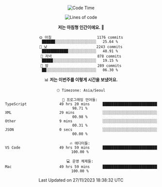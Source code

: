 <div align="center">

<br />

 <!--START_SECTION:waka-->
![Code Time](http://img.shields.io/badge/Code%20Time-1%2C714%20hrs%207%20mins-blue)

![Lines of code](https://img.shields.io/badge/%EC%A0%80%EB%8A%94%20%EC%97%AC%ED%83%9C%EA%B9%8C%EC%A7%80%20-3.2%20million%20%EC%A4%84%EC%9D%98%20%EC%BD%94%EB%93%9C%EB%A5%BC%20%EC%9E%91%EC%84%B1%ED%96%88%EC%96%B4%EC%9A%94.-blue)

**저는 아침형 인간이에요. 🐤** 

```text
🌞 아침                     1176 commits        ██████░░░░░░░░░░░░░░░░░░░   25.64 % 
🌆 낮　                     2243 commits        ████████████░░░░░░░░░░░░░   48.91 % 
🌃 저녁                     878 commits         █████░░░░░░░░░░░░░░░░░░░░   19.15 % 
🌙 밤　                     289 commits         ██░░░░░░░░░░░░░░░░░░░░░░░   06.30 % 
```


📊 **저는 이번주를 이렇게 시간을 보냈어요.** 

```text
🕑︎ Timezone: Asia/Seoul

💬 프로그래밍 언어들: 
TypeScript               49 hrs 20 mins      █████████████████████████   98.71 % 
XML                      29 mins             ░░░░░░░░░░░░░░░░░░░░░░░░░   00.98 % 
Other                    9 mins              ░░░░░░░░░░░░░░░░░░░░░░░░░   00.31 % 
JSON                     0 secs              ░░░░░░░░░░░░░░░░░░░░░░░░░   00.00 % 

🔥 에디터들: 
VS Code                  49 hrs 59 mins      █████████████████████████   100.00 % 

💻 운영 체제들: 
Mac                      49 hrs 59 mins      █████████████████████████   100.00 % 
```


 Last Updated on 27/11/2023 18:38:32 UTC
<!--END_SECTION:waka-->

</div>
